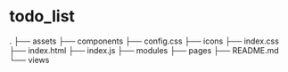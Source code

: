 # todo_list
.
├── assets
├── components
├── config.css
├── icons
├── index.css
├── index.html
├── index.js
├── modules
├── pages
├── README.md
└── views
